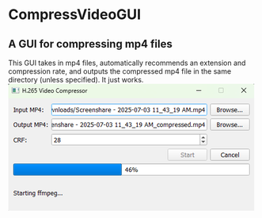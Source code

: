 # CompressVideoGUI
## A GUI for compressing mp4 files
This GUI takes in mp4 files, automatically recommends an extension and compression rate, and outputs the compressed mp4 file in the same directory (unless specified). It just works.
![image](images/VideoCompressor.png)